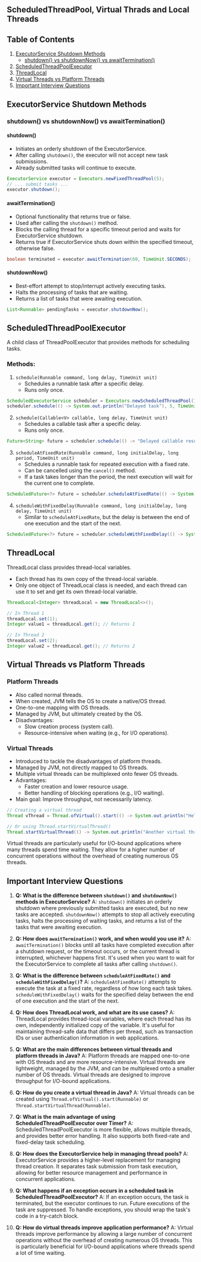 ## ScheduledThreadPool, Virtual Thrads and Local Threads

## Table of Contents
1. [ExecutorService Shutdown Methods](#executorservice-shutdown-methods)
   - [shutdown() vs shutdownNow() vs awaitTermination()](#shutdown-vs-shutdownnow-vs-awaittermination)
2. [ScheduledThreadPoolExecutor](#scheduledthreadpoolexecutor)
3. [ThreadLocal](#threadlocal)
4. [Virtual Threads vs Platform Threads](#virtual-threads-vs-platform-threads)
5. [Important Interview Questions](#important-interview-questions)

## ExecutorService Shutdown Methods

### shutdown() vs shutdownNow() vs awaitTermination()

#### shutdown()
- Initiates an orderly shutdown of the ExecutorService.
- After calling `shutdown()`, the executor will not accept new task submissions.
- Already submitted tasks will continue to execute.

```java
ExecutorService executor = Executors.newFixedThreadPool(5);
// ... submit tasks ...
executor.shutdown();
```

#### awaitTermination()
- Optional functionality that returns true or false.
- Used after calling the `shutdown()` method.
- Blocks the calling thread for a specific timeout period and waits for ExecutorService shutdown.
- Returns true if ExecutorService shuts down within the specified timeout, otherwise false.

```java
boolean terminated = executor.awaitTermination(60, TimeUnit.SECONDS);
```

#### shutdownNow()
- Best-effort attempt to stop/interrupt actively executing tasks.
- Halts the processing of tasks that are waiting.
- Returns a list of tasks that were awaiting execution.

```java
List<Runnable> pendingTasks = executor.shutdownNow();
```

## ScheduledThreadPoolExecutor

A child class of ThreadPoolExecutor that provides methods for scheduling tasks.

### Methods:

1. `schedule(Runnable command, long delay, TimeUnit unit)`
   - Schedules a runnable task after a specific delay.
   - Runs only once.

```java
ScheduledExecutorService scheduler = Executors.newScheduledThreadPool(1);
scheduler.schedule(() -> System.out.println("Delayed task"), 5, TimeUnit.SECONDS);
```

2. `schedule(Callable<V> callable, long delay, TimeUnit unit)`
   - Schedules a callable task after a specific delay.
   - Runs only once.

```java
Future<String> future = scheduler.schedule(() -> "Delayed callable result", 5, TimeUnit.SECONDS);
```

3. `scheduleAtFixedRate(Runnable command, long initialDelay, long period, TimeUnit unit)`
   - Schedules a runnable task for repeated execution with a fixed rate.
   - Can be cancelled using the `cancel()` method.
   - If a task takes longer than the period, the next execution will wait for the current one to complete.

```java
ScheduledFuture<?> future = scheduler.scheduleAtFixedRate(() -> System.out.println("Fixed rate task"), 0, 5, TimeUnit.SECONDS);
```

4. `scheduleWithFixedDelay(Runnable command, long initialDelay, long delay, TimeUnit unit)`
   - Similar to `scheduleAtFixedRate`, but the delay is between the end of one execution and the start of the next.

```java
ScheduledFuture<?> future = scheduler.scheduleWithFixedDelay(() -> System.out.println("Fixed delay task"), 0, 5, TimeUnit.SECONDS);
```

## ThreadLocal

ThreadLocal class provides thread-local variables.

- Each thread has its own copy of the thread-local variable.
- Only one object of ThreadLocal class is needed, and each thread can use it to set and get its own thread-local variable.

```java
ThreadLocal<Integer> threadLocal = new ThreadLocal<>();

// In Thread 1
threadLocal.set(1);
Integer value1 = threadLocal.get(); // Returns 1

// In Thread 2
threadLocal.set(2);
Integer value2 = threadLocal.get(); // Returns 2
```

## Virtual Threads vs Platform Threads

### Platform Threads
- Also called normal threads.
- When created, JVM tells the OS to create a native/OS thread.
- One-to-one mapping with OS threads.
- Managed by JVM, but ultimately created by the OS.
- Disadvantages:
  - Slow creation process (system call).
  - Resource-intensive when waiting (e.g., for I/O operations).

### Virtual Threads
- Introduced to tackle the disadvantages of platform threads.
- Managed by JVM, not directly mapped to OS threads.
- Multiple virtual threads can be multiplexed onto fewer OS threads.
- Advantages:
  - Faster creation and lower resource usage.
  - Better handling of blocking operations (e.g., I/O waiting).
- Main goal: Improve throughput, not necessarily latency.

```java
// Creating a virtual thread
Thread vThread = Thread.ofVirtual().start(() -> System.out.println("Hello from virtual thread"));

// Or using Thread.startVirtualThread()
Thread.startVirtualThread(() -> System.out.println("Another virtual thread"));
```

Virtual threads are particularly useful for I/O-bound applications where many threads spend time waiting. They allow for a higher number of concurrent operations without the overhead of creating numerous OS threads.

## Important Interview Questions

1. **Q: What is the difference between `shutdown()` and `shutdownNow()` methods in ExecutorService?**
   A: `shutdown()` initiates an orderly shutdown where previously submitted tasks are executed, but no new tasks are accepted. `shutdownNow()` attempts to stop all actively executing tasks, halts the processing of waiting tasks, and returns a list of the tasks that were awaiting execution.

2. **Q: How does `awaitTermination()` work, and when would you use it?**
   A: `awaitTermination()` blocks until all tasks have completed execution after a shutdown request, or the timeout occurs, or the current thread is interrupted, whichever happens first. It's used when you want to wait for the ExecutorService to complete all tasks after calling `shutdown()`.

3. **Q: What is the difference between `scheduleAtFixedRate()` and `scheduleWithFixedDelay()`?**
   A: `scheduleAtFixedRate()` attempts to execute the task at a fixed rate, regardless of how long each task takes. `scheduleWithFixedDelay()` waits for the specified delay between the end of one execution and the start of the next.

4. **Q: How does ThreadLocal work, and what are its use cases?**
   A: ThreadLocal provides thread-local variables, where each thread has its own, independently initialized copy of the variable. It's useful for maintaining thread-safe data that differs per thread, such as transaction IDs or user authentication information in web applications.

5. **Q: What are the main differences between virtual threads and platform threads in Java?**
   A: Platform threads are mapped one-to-one with OS threads and are more resource-intensive. Virtual threads are lightweight, managed by the JVM, and can be multiplexed onto a smaller number of OS threads. Virtual threads are designed to improve throughput for I/O-bound applications.

6. **Q: How do you create a virtual thread in Java?**
   A: Virtual threads can be created using `Thread.ofVirtual().start(Runnable)` or `Thread.startVirtualThread(Runnable)`.

7. **Q: What is the main advantage of using ScheduledThreadPoolExecutor over Timer?**
   A: ScheduledThreadPoolExecutor is more flexible, allows multiple threads, and provides better error handling. It also supports both fixed-rate and fixed-delay task scheduling.

8. **Q: How does the ExecutorService help in managing thread pools?**
   A: ExecutorService provides a higher-level replacement for managing thread creation. It separates task submission from task execution, allowing for better resource management and performance in concurrent applications.

9. **Q: What happens if an exception occurs in a scheduled task in ScheduledThreadPoolExecutor?**
   A: If an exception occurs, the task is terminated, but the executor continues to run. Future executions of the task are suppressed. To handle exceptions, you should wrap the task's code in a try-catch block.

10. **Q: How do virtual threads improve application performance?**
    A: Virtual threads improve performance by allowing a large number of concurrent operations without the overhead of creating numerous OS threads. This is particularly beneficial for I/O-bound applications where threads spend a lot of time waiting.

